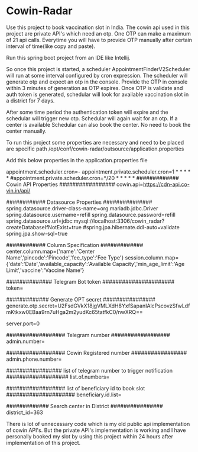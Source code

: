 # Cowin-Radar

Use this project to book vaccination slot in India. The cowin api used in this project are private API's which need an otp. One OTP can make a maximum of 21 api calls. Everytime you will have to provide OTP manually after certain interval of time(like copy and paste). 

Run this spring boot project from an IDE like Intellij. 

So once this project is started, a scheduler AppointmentFinderV2Scheduler will run at some interval configured by cron expression. The scheduler will generate otp and expect an otp in the console. Provide the OTP in console within 3 minutes of generation as OTP expires. Once OTP is validate and auth token is generated, schedular will look for available vaccination slot in a district for 7 days.

After some time period the authentication token will expire and the schedular will trigger new otp. Schedular will again wait for an otp. If a center is available Schedular can also book the center. No need to book the center manually.

To run this project some properties are necessary and need to be placed are specific path /opt/conf/cowin-radar/outsource/application.properties

Add this below properties in the application.properties file


appointment.scheduler.cron=-
appointment.private.scheduler.cron=1 * * * * *
#appointment.private.scheduler.cron=*/20 * * * * *
############# Cowin API Properties #################
cowin.api=https://cdn-api.co-vin.in/api/

############ Datasource Properties ###############
spring.datasource.driver-class-name=org.mariadb.jdbc.Driver
spring.datasource.username=refill
spring.datasource.password=refill
spring.datasource.url=jdbc:mysql://localhost:3306/cowin_radar?createDatabaseIfNotExist=true
#spring.jpa.hibernate.ddl-auto=validate
spring.jpa.show-sql=true


############ Column Specification #############
center.column.map={'name':'Center Name','pincode':'Pincode','fee_type':'Fee Type'}
session.column.map={'date':'Date','available_capacity':'Available Capacity','min_age_limit':'Age Limit','vaccine':'Vaccine Name'}

############## Telegram Bot token ######################
token=


############# Generate OPT secret ################
generate.otp.secret=U2FsdGVkX18jgVMLXdH8YxfSapanIAlcPscovzSfwLdfmKtkxw0EBaa9rn7uHga2m2yudKc65tatfkC0/nwXRQ==

server.port=0

################## Telegram number ##################
admin.number=

################## Cowin Registered number #################
admin.phone.number=

################# list of telegram number to trigger notification ###################
list.of.numbers=

################## list of beneficiary id to book slot #####################
beneficiary.id.list=

############# Search center in District ################
district_id=363

There is lot of unnecessary code which is my old public api implementation of cowin API's. But the private API's implementation is working and I have personally booked my slot by using this project within 24 hours after implementation of this project. 
